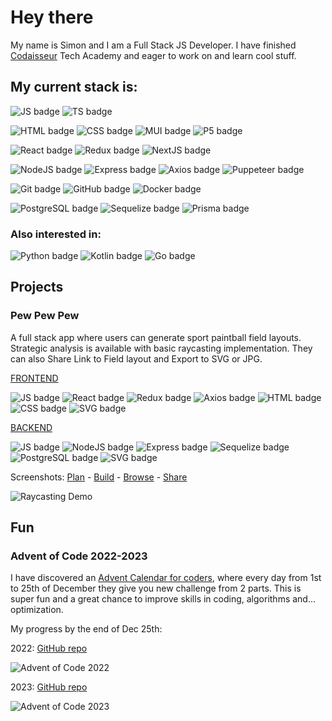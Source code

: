 # Hey there

My name is Simon and I am a Full Stack JS Developer. I have finished [Codaisseur](http://www.codaisseur.com) Tech Academy and eager to work on and learn cool stuff.

## My current stack is:
![JS badge](https://img.shields.io/badge/JavaScript-badge?color=F7DF1E&logo=javascript&style=for-the-badge&logoColor=black)
![TS badge](https://img.shields.io/badge/TypeScript-badge?color=3178C6&logo=typescript&style=for-the-badge&logoColor=white)

![HTML badge](https://img.shields.io/badge/HTML-badge?color=E34F26&logo=html5&style=for-the-badge&logoColor=white)
![CSS badge](https://img.shields.io/badge/CSS-badge?color=1572B6&logo=css3&style=for-the-badge&logoColor=white)
![MUI badge](https://img.shields.io/badge/Material_UI-badge?color=007FFF&logo=mui&style=for-the-badge&logoColor=white)
![P5 badge](https://img.shields.io/badge/P5.JS-badge?color=ED225D&logo=p5.js&style=for-the-badge&logoColor=white)

![React badge](https://img.shields.io/badge/React-badge?color=61DAFB&logo=react&style=for-the-badge&logoColor=black)
![Redux badge](https://img.shields.io/badge/Redux-badge?color=764ABC&logo=redux&style=for-the-badge&logoColor=white)
![NextJS badge](https://img.shields.io/badge/Next.js-badge?color=000&logo=nextdotjs&style=for-the-badge&logoColor=white)

![NodeJS badge](https://img.shields.io/badge/Node.JS-badge?color=339933&logo=nodedotjs&style=for-the-badge&logoColor=white)
![Express badge](https://img.shields.io/badge/Express-badge?color=000&logo=express&style=for-the-badge&logoColor=white)
![Axios badge](https://img.shields.io/badge/Axios-badge?color=5A29E4&logo=axios&style=for-the-badge&logoColor=white)
![Puppeteer badge](https://img.shields.io/badge/Puppeteer-badge?color=40B5A4&logo=puppeteer&style=for-the-badge&logoColor=white)

![Git badge](https://img.shields.io/badge/Git-badge?color=F05032&logo=git&style=for-the-badge&logoColor=white)
![GitHub badge](https://img.shields.io/badge/GitHub-badge?color=181717&logo=github&style=for-the-badge&logoColor=white)
![Docker badge](https://img.shields.io/badge/Docker-badge?color=2496ED&logo=docker&style=for-the-badge&logoColor=white)

![PostgreSQL badge](https://img.shields.io/badge/PostgreSQL-badge?color=4169E1&logo=postgresql&style=for-the-badge&logoColor=white)
![Sequelize badge](https://img.shields.io/badge/Sequelize-badge?color=52B0E7&logo=sequelize&style=for-the-badge&logoColor=white)
![Prisma badge](https://img.shields.io/badge/Prisma-badge?color=2D3748&logo=prisma&style=for-the-badge&logoColor=white)

### Also interested in:
![Python badge](https://img.shields.io/badge/Python-badge?color=3776AB&logo=python&style=for-the-badge&logoColor=white)
![Kotlin badge](https://img.shields.io/badge/Kotlin-badge?color=7F52FF&logo=kotlin&style=for-the-badge&logoColor=white)
![Go badge](https://img.shields.io/badge/Go-badge?color=00ADD8&logo=go&style=for-the-badge&logoColor=white)

## Projects

### Pew Pew Pew

A full stack app where users can generate sport paintball field layouts. Strategic analysis is available with basic raycasting implementation.
They can also Share Link to Field layout and Export to SVG or JPG.

[FRONTEND](https://github.com/madz42/pbevents-front)

![JS badge](https://img.shields.io/badge/JavaScript-badge?color=444&logo=javascript&style=flat-square)
![React badge](https://img.shields.io/badge/React-badge?color=444&logo=react&style=flat-square)
![Redux badge](https://img.shields.io/badge/Redux-badge?color=444&logo=redux&style=flat-square)
![Axios badge](https://img.shields.io/badge/Axios-badge?color=444&logo=axios&style=flat-square)
![HTML badge](https://img.shields.io/badge/HTML-badge?color=444&logo=html5&style=flat-square&logoColor=orange)
![CSS badge](https://img.shields.io/badge/CSS-badge?color=444&logo=css3&style=flat-square&logoColor=blue)
![SVG badge](https://img.shields.io/badge/SVG-badge?color=444&logo=svg&style=flat-square)

[BACKEND](https://github.com/madz42/pbevents-back)

![JS badge](https://img.shields.io/badge/JavaScript-badge?color=444&logo=javascript&style=flat-square)
![NodeJS badge](https://img.shields.io/badge/Node.JS-badge?color=444&logo=nodedotjs&style=flat-square)
![Express badge](https://img.shields.io/badge/Express-badge?color=444&logo=express&style=flat-square)
![Sequelize badge](https://img.shields.io/badge/Sequelize-badge?color=444&logo=sequelize&style=flat-square)
![PostgreSQL badge](https://img.shields.io/badge/PostgreSQL-badge?color=444&logo=postgresql&style=flat-square)
![SVG badge](https://img.shields.io/badge/SVG-badge?color=444&logo=svg&style=flat-square)

Screenshots: [Plan](http://paranoidreptiloid.com/img/pic4.png) - [Build](http://paranoidreptiloid.com/img/pic3.png) - [Browse](http://paranoidreptiloid.com/img/pic1.png) - [Share](http://paranoidreptiloid.com/img/pic5.png)

![Raycasting Demo](http://paranoidreptiloid.com/img/pew_animate.gif)

## Fun

### Advent of Code 2022-2023

I have discovered an [Advent Calendar for coders](https://adventofcode.com/), where every day from 1st to 25th of December they give you new challenge from 2 parts. This is super fun and a great chance to improve skills in coding, algorithms and... optimization.

My progress by the end of Dec 25th:

2022: [GitHub repo](https://github.com/madz42/advent2022)

![Advent of Code 2022](http://paranoidreptiloid.com/img/aoc2022.png#2)

2023: [GitHub repo](https://github.com/madz42/advent2023)

![Advent of Code 2023](http://paranoidreptiloid.com/img/aoc2023.png)
